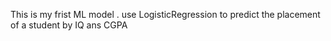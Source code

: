 This is my frist ML model . use LogisticRegression to predict the placement of a student by IQ ans CGPA
